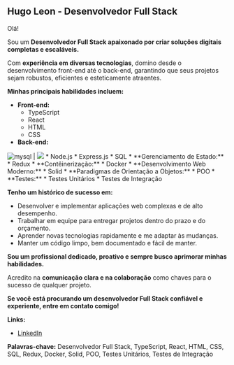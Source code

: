 ## Hugo Leon - Desenvolvedor Full Stack

Olá! 

Sou um **Desenvolvedor Full Stack apaixonado por criar soluções digitais completas e escaláveis.** 

Com **experiência em diversas tecnologias**, domino desde o desenvolvimento front-end até o back-end, garantindo que seus projetos sejam robustos, eficientes e esteticamente atraentes.

**Minhas principais habilidades incluem:**

* **Front-end:**
    * TypeScript
    * React
    * HTML
    * CSS
* **Back-end:**
<img alt="mysql" src="https://img.shields.io/badge/MySQL-005C84?style=for-the-badge&logo=mysql&logoColor=white">
| <img src="https://img.shields.io/badge/Mocha-8D6748?style=for-the-badge&logo=Mocha&logoColor=white" />                       
    * Node.js
    * Express.js
    * SQL
* **Gerenciamento de Estado:**
    * Redux
* **Contêinerização:**
    * Docker
* **Desenvolvimento Web Moderno:**
    * Solid
* **Paradigmas de Orientação a Objetos:**
    * POO
* **Testes:**
    * Testes Unitários
    * Testes de Integração

**Tenho um histórico de sucesso em:**

* Desenvolver e implementar aplicações web complexas e de alto desempenho.
* Trabalhar em equipe para entregar projetos dentro do prazo e do orçamento.
* Aprender novas tecnologias rapidamente e me adaptar às mudanças.
* Manter um código limpo, bem documentado e fácil de manter.

**Sou um profissional dedicado, proativo e sempre busco aprimorar minhas habilidades.** 

Acredito na **comunicação clara e na colaboração** como chaves para o sucesso de qualquer projeto.

**Se você está procurando um desenvolvedor Full Stack confiável e experiente, entre em contato comigo!**

**Links:**

* [LinkedIn](https://www.linkedin.com/in/hugo-leon-76275212b/)


**Palavras-chave:** Desenvolvedor Full Stack, TypeScript, React, HTML, CSS, SQL, Redux, Docker, Solid, POO, Testes Unitários, Testes de Integração


